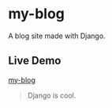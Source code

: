 # my-blog
A blog site made with Django.

## Live Demo

[my-blog](http://shellkore.pythonanywhere.com/)


> Django is cool.
